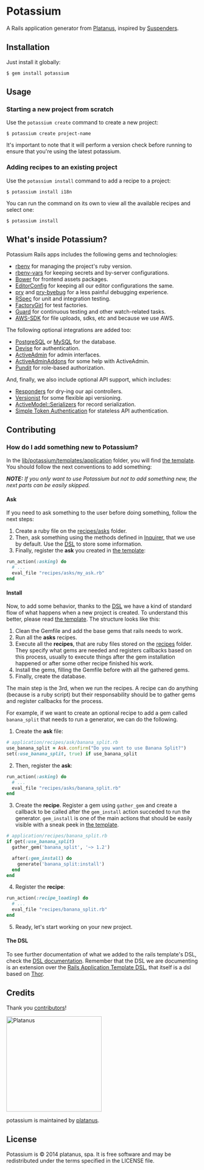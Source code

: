 # Potassium

A Rails application generator from [Platanus](https://github.com/platanus), inspired by [Suspenders](https://github.com/thoughtbot/suspenders).

## Installation

Just install it globally:

    $ gem install potassium

## Usage

### Starting a new project from scratch

Use the `potassium create` command to create a new project:

    $ potassium create project-name

It's important to note that it will perform a version check before running to ensure that you're using the latest potassium.

### Adding recipes to an existing project

Use the `potassium install` command to add a recipe to a project:

    $ potassium install i18n

You can run the command on its own to view all the available recipes and select one:

    $ potassium install

## What's inside Potassium?

Potassium Rails apps includes the following gems and technologies:

- [rbenv](https://github.com/sstephenson/rbenv) for managing the project's ruby version.
- [rbenv-vars](https://github.com/sstephenson/rbenv-vars) for keeping secrets and by-server configurations.
- [Bower](http://bower.io) for frontend assets packages.
- [EditorConfig](http://editorconfig.org) for keeping all our editor configurations the same.
- [pry](http://pryrepl.org) and [pry-byebug](https://github.com/deivid-rodriguez/pry-byebug) for a less painful debugging experience.
- [RSpec](http://rspec.info) for unit and integration testing.
- [FactoryGirl](https://github.com/thoughtbot/factory_girl) for test factories.
- [Guard](http://guardgem.org) for continuous testing and other watch-related tasks.
- [AWS-SDK](https://github.com/aws/aws-sdk-ruby) for file uploads, sdks, etc and because we use AWS.

The following optional integrations are added too:

- [PostgreSQL](http://www.postgresql.org) or [MySQL](https://www.mysql.com) for the database.
- [Devise](https://github.com/plataformatec/devise) for authentication.
- [ActiveAdmin](http://activeadmin.info) for admin interfaces.
- [ActiveAdminAddons](https://github.com/platanus/activeadmin_addons) for some help with ActiveAdmin.
- [Pundit](https://github.com/elabs/pundit) for role-based authorization.

And, finally, we also include optional API support, which includes:

- [Responders](https://github.com/plataformatec/responders) for dry-ing our api controllers.
- [Versionist](https://github.com/bploetz/versionist) for some flexible api versioning.
- [ActiveModel::Serializers](https://github.com/rails-api/active_model_serializers) for record serialization.
- [Simple Token Authentication](https://github.com/gonzalo-bulnes/simple_token_authentication) for stateless API authentication.

## Contributing

### How do I add something new to Potassium?

In the [lib/potassium/templates/application](lib/potassium/templates/application) folder, you will find [the template](lib/potassium/templates/application/template.rb). You should follow the next conventions to add something:

*__NOTE:__ If you only want to use Potassium but not to add something new, the next parts can be easily skipped.*

#### Ask

If you need to ask something to the user before doing something, follow the next steps:

1. Create a ruby file on the [recipes/asks](lib/potassium/templates/application/recipes/asks) folder.
2. Then, ask something using the methods defined in [Inquirer](https://github.com/arlimus/inquirer.rb), that we use by default. Use the [DSL](docs/dsl.md) to store some information.
3. Finally, register the **ask** you created in [the template](lib/potassium/templates/application/template.rb):

  ```ruby
  run_action(:asking) do
    # ...
    eval_file "recipes/asks/my_ask.rb"
  end
  ```

#### Install

Now, to add some behavior, thanks to the [DSL](docs/dsl.md) we have a kind of standard flow of what happens when a new project is created. To understand this better, please read [the template](lib/potassium/templates/application/template.rb). The structure looks like this:

1. Clean the Gemfile and add the base gems that rails needs to work.
2. Run all the **asks** recipes.
3. Execute all the **recipes**, that are ruby files stored on the [recipes](lib/potassium/templates/application/recipes) folder. They specify what gems are needed and registers callbacks based on this process, usually to execute things after the gem installation happened or after some other recipe finished his work.
4. Install the gems, filling the Gemfile before with all the gathered gems.
5. Finally, create the database.

The main step is the 3rd, when we run the recipes. A recipe can do anything (because is a ruby script) but their responsability should be to gather gems and register callbacks for the process.

For example, if we want to create an optional recipe to add a gem called `banana_split` that needs to run a generator, we can do the following.

1. Create the **ask** file:

  ```ruby
  # application/recipes/ask/banana_split.rb
  use_banana_split = Ask.confirm("Do you want to use Banana Split?")
  set(:use_banana_split, true) if use_banana_split
  ```

2. Then, register the **ask**:

  ```ruby
  run_action(:asking) do
    # ...
    eval_file "recipes/asks/banana_split.rb"
  end
  ```

3. Create the **recipe**. Register a gem using `gather_gem` and create a callback to be called after the `gem_install` action succeded to run the generator. `gem_install` is one of the main actions that should be easily visible with a sneak peek in [the template](lib/potassium/templates/application/template.rb).

  ```ruby
  # application/recipes/banana_split.rb
  if get(:use_banana_split)
    gather_gem('banana_split', '~> 1.2')

    after(:gem_install) do
      generate('banana_split:install')
    end
  end
  ```

4. Register the **recipe**:

  ```ruby
  run_action(:recipe_loading) do
    # ...
    eval_file "recipes/banana_split.rb"
  end
  ```

5. Ready, let's start working on your new project.

#### The DSL

To see further documentation of what we added to the rails template's DSL, check the [DSL documentation](docs/dsl.md). Remember that the DSL we are documenting is an extension over the [Rails Application Template DSL](http://edgeguides.rubyonrails.org/rails_application_templates.html), that itself is a dsl based on [Thor](https://github.com/erikhuda/thor/wiki).

## Credits

Thank you [contributors](https://github.com/platanus/potassium/graphs/contributors)!

<img src="http://platan.us/gravatar_with_text.png" alt="Platanus" width="250"/>

potassium is maintained by [platanus](http://platan.us).

## License

Potassium is © 2014 platanus, spa. It is free software and may be redistributed under the terms specified in the LICENSE file.
